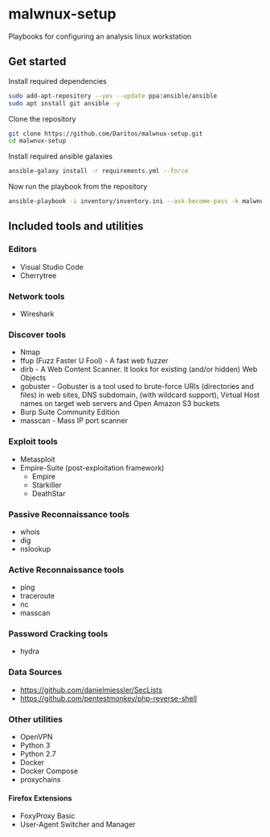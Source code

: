 # malwnux-setup

Playbooks for configuring an analysis linux workstation

## Get started

Install required dependencies

```bash
sudo add-apt-repository --yes --update ppa:ansible/ansible
sudo apt install git ansible -y
```

Clone the repository

```bash
git clone https://github.com/Daritos/malwnux-setup.git
cd malwnux-setup
```

Install required ansible galaxies

```bash
ansible-galaxy install -r requirements.yml --force
```

Now run the playbook from the repository

```bash
ansible-playbook -i inventory/inventory.ini --ask-become-pass -k malwnux_playbook.yml -u <insert_your_username_here>
```

## Included tools and utilities

### Editors

* Visual Studio Code
* Cherrytree

### Network tools

* Wireshark

### Discover tools

* Nmap
* ffup (Fuzz Faster U Fool) - A fast web fuzzer
* dirb - A Web Content Scanner. It looks for existing (and/or hidden) Web Objects
* gobuster - Gobuster is a tool used to brute-force URIs (directories and files) in web sites, DNS subdomain, (with wildcard support), Virtual Host names on target web servers and Open Amazon S3 buckets
* Burp Suite Community Edition
* masscan - Mass IP port scanner

### Exploit tools

* Metasploit
* Empire-Suite (post-exploitation framework)
  * Empire
  * Starkiller
  * DeathStar

### Passive Reconnaissance tools

* whois
* dig
* nslookup

### Active Reconnaissance tools

* ping
* traceroute
* nc
* masscan

### Password Cracking tools

* hydra

### Data Sources

* https://github.com/danielmiessler/SecLists
* https://github.com/pentestmonkey/php-reverse-shell

### Other utilities

* OpenVPN
* Python 3
* Python 2.7
* Docker
* Docker Compose
* proxychains

#### Firefox Extensions

* FoxyProxy Basic
* User-Agent Switcher and Manager
